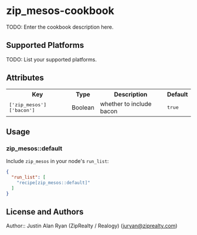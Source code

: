 # zip_mesos-cookbook

TODO: Enter the cookbook description here.

## Supported Platforms

TODO: List your supported platforms.

## Attributes

<table>
  <tr>
    <th>Key</th>
    <th>Type</th>
    <th>Description</th>
    <th>Default</th>
  </tr>
  <tr>
    <td><tt>['zip_mesos']['bacon']</tt></td>
    <td>Boolean</td>
    <td>whether to include bacon</td>
    <td><tt>true</tt></td>
  </tr>
</table>

## Usage

### zip_mesos::default

Include `zip_mesos` in your node's `run_list`:

```json
{
  "run_list": [
    "recipe[zip_mesos::default]"
  ]
}
```

## License and Authors

Author:: Justin Alan Ryan (ZipRealty / Realogy) (<juryan@ziprealty.com>)
